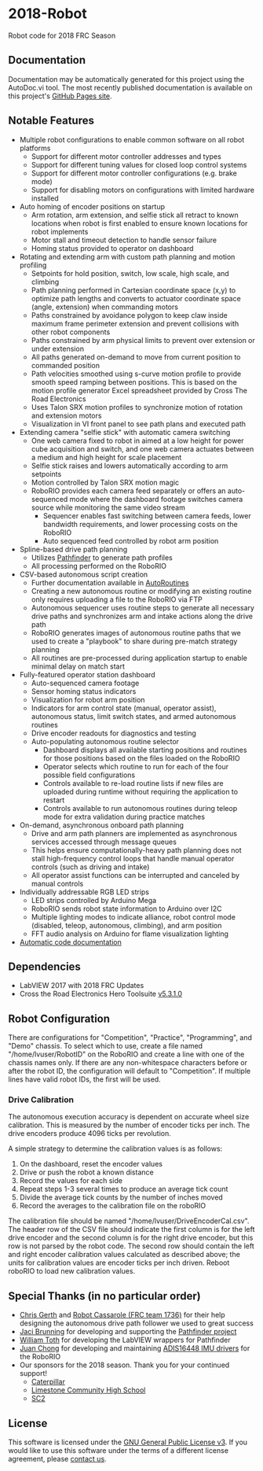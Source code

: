 # 2018-Robot
Robot code for 2018 FRC Season

## Documentation
Documentation may be automatically generated for this project using the AutoDoc.vi tool.  The most recently published documentation is available on this project's [GitHub Pages site](https://frc1756-argos.github.io/2018-Robot/).

## Notable Features
+ Multiple robot configurations to enable common software on all robot platforms
    + Support for different motor controller addresses and types
    + Support for different tuning values for closed loop control systems
    + Support for different motor controller configurations (e.g. brake mode)
    + Support for disabling motors on configurations with limited hardware installed
+ Auto homing of encoder positions on startup
    + Arm rotation, arm extension, and selfie stick all retract to known locations when robot is first enabled to ensure known locations for robot implements
    + Motor stall and timeout detection to handle sensor failure
    + Homing status provided to operator on dashboard
+ Rotating and extending arm with custom path planning and motion profiling
    + Setpoints for hold position, switch, low scale, high scale, and climbing
    + Path planning performed in Cartesian coordinate space (x,y) to optimize path lengths and converts to actuator coordinate space (angle, extension) when commanding motors
    + Paths constrained by avoidance polygon to keep claw inside maximum frame perimeter extension and prevent collisions with other robot components
    + Paths constrained by arm physical limits to prevent over extension or under extension
    + All paths generated on-demand to move from current position to commanded position
    + Path velocities smoothed using s-curve motion profile to provide smooth speed ramping between positions.  This is based on the motion profile generator Excel spreadsheet provided by Cross The Road Electronics
    + Uses Talon SRX motion profiles to synchronize motion of rotation and extension motors
    + Visualization in VI front panel to see path plans and executed path
+ Extending camera "selfie stick" with automatic camera switching
    + One web camera fixed to robot in aimed at a low height for power cube acquisition and switch, and one web camera actuates between a medium and high height for scale placement
    + Selfie stick raises and lowers automatically according to arm setpoints
    + Motion controlled by Talon SRX motion magic
    + RoboRIO provides each camera feed separately or offers an auto-sequenced mode where the dashboard footage switches camera source while monitoring the same video stream
        + Sequencer enables fast switching between camera feeds, lower bandwidth requirements, and lower processing costs on the RoboRIO
        + Auto sequenced feed controlled by robot arm position
+ Spline-based drive path planning
    + Utilizes [Pathfinder](https://github.com/JacisNonsense/Pathfinder) to generate path profiles
    + All processing performed on the RoboRIO
+ CSV-based autonomous script creation
    + Further documentation available in [AutoRoutines](PowerUpSrc/Autonomous/AutoRoutines/README.md)
    + Creating a new autonomous routine or modifying an existing routine only requires uploading a file to the RoboRIO via FTP
    + Autonomous sequencer uses routine steps to generate all necessary drive paths and synchronizes arm and intake actions along the drive path
    + RoboRIO generates images of autonomous routine paths that we used to create a "playbook" to share during pre-match strategy planning
    + All routines are pre-processed during application startup to enable minimal delay on match start
+ Fully-featured operator station dashboard
    + Auto-sequenced camera footage
    + Sensor homing status indicators
    + Visualization for robot arm position
    + Indicators for arm control state (manual, operator assist), autonomous status, limit switch states, and armed autonomous routines
    + Drive encoder readouts for diagnostics and testing
    + Auto-populating autonomous routine selector
        + Dashboard displays all available starting positions and routines for those positions based on the files loaded on the RoboRIO
        + Operator selects which routine to run for each of the four possible field configurations
        + Controls available to re-load routine lists if new files are uploaded during runtime without requiring the application to restart
        + Controls available to run autonomous routines during teleop mode for extra validation during practice matches
+ On-demand, asynchronous onboard path planning
    + Drive and arm path planners are implemented as asynchronous services accessed through message queues
    + This helps ensure computationally-heavy path planning does not stall high-frequency control loops that handle manual operator controls (such as driving and intake)
    + All operator assist functions can be interrupted and canceled by manual controls
+ Individually addressable RGB LED strips
    + LED strips controlled by Arduino Mega
    + RoboRIO sends robot state information to Arduino over I2C
    + Multiple lighting modes to indicate alliance, robot control mode (disabled, teleop, autonomous, climbing), and arm position
    + FFT audio analysis on Arduino for flame visualization lighting
+ [Automatic code documentation](#Documentation)

## Dependencies
+ LabVIEW 2017 with 2018 FRC Updates
+ Cross the Road Electronics Hero Toolsuite [v5.3.1.0](http://www.ctr-electronics.com/downloads/installers/CTRE%20Phoenix%20Framework%20v5.3.1.0.zip)

## Robot Configuration
There are configurations for "Competition", "Practice", "Programming", and "Demo" chassis.  To select which to use, create a file named "/home/lvuser/RobotID" on the RoboRIO and create a line with one of the chassis names only.  If there are any non-whitespace characters before or after the robot ID, the configuration will default to "Competition".  If multiple lines have valid robot IDs, the first will be used.

### Drive Calibration
The autonomous execution accuracy is dependent on accurate wheel size calibration.  This is measured by the number of encoder ticks per inch.  The drive encoders produce 4096 ticks per revolution.

A simple strategy to determine the calibration values is as follows:

 1. On the dashboard, reset the encoder values
 2. Drive or push the robot a known distance
 3. Record the values for each side
 4. Repeat steps 1-3 several times to produce an average tick count
 5. Divide the average tick counts by the number of inches moved
 6. Record the averages to the calibration file on the roboRIO

The calibration file should be named "/home/lvuser/DriveEncoderCal.csv".  The header row of the CSV file should indicate the first column is for the left drive encoder and the second column is for the right drive encoder, but this row is not parsed by the robot code.  The second row should contain the left and right encoder calibration values calculated as described above; the units for calibration values are encoder ticks per inch driven.  Reboot roboRIO to load new calibration values.

## Special Thanks (in no particular order)
+ [Chris Gerth](https://github.com/gerth2) and [Robot Cassarole (FRC team 1736)](https://github.com/RobotCasserole1736) for their help designing the autonomous drive path follower we used to great success
+ [Jaci Brunning](https://github.com/JacisNonsense) for developing and supporting the [Pathfinder project](https://github.com/JacisNonsense/Pathfinder)
+ [William Toth](https://github.com/willtoth) for developing the LabVIEW wrappers for Pathfinder
+ [Juan Chong](https://github.com/juchong) for developing and maintaining [ADIS16448 IMU drivers](https://github.com/juchong/ADIS16448-RoboRIO-Driver) for the RoboRIO
+ Our sponsors for the 2018 season.  Thank you for your continued support!
    + [Caterpillar](https://www.caterpillar.com)
    + [Limestone Community High School](http://limestone.k12.il.us)
    + [SC2](http://www.sc2services.com)

## License
This software is licensed under the [GNU General Public License v3](http://www.gnu.org/licenses/#GPL).  If you would like to use this software under the terms of a different license agreement, please [contact us](mailto:1756argos1756@limestone310.org).
